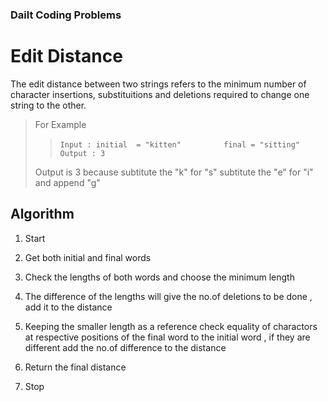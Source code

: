 ### Dailt Coding Problems

# Edit Distance

The edit distance between two strings refers to the minimum number of character insertions, substituitions and deletions required to change one string to the other. 

> For Example
> 
>
>> `Input : initial  = "kitten" `
>> `        final = "sitting"`
>>  `Output : 3`
>
> Output is 3 because 
> subtitute the "k" for "s"
> subtitute the "e" for "i"
> and append "g"
>
>

## Algorithm

1. Start

2. Get both initial and final words

3. Check the lengths of both words and choose the minimum length

4. The difference of the lengths will give the no.of deletions to be done , add it to the distance

5. Keeping the smaller length as a reference check equality of charactors at respective positions of the final word to the initial word , if they are different add the no.of difference to the distance

6. Return the final distance 

7. Stop